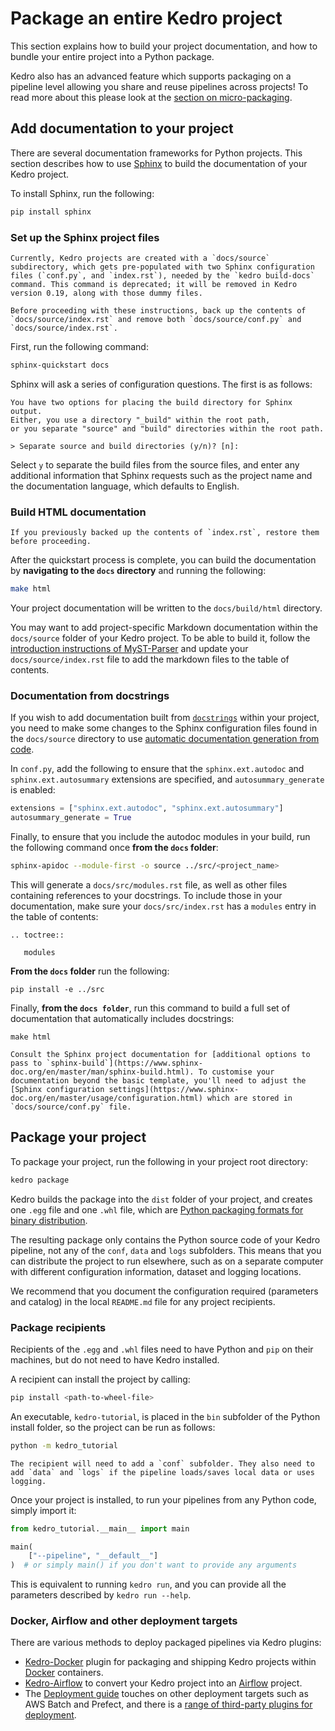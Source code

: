 # Package an entire Kedro project

This section explains how to build your project documentation, and how to bundle your entire project into a Python package.

Kedro also has an advanced feature which supports packaging on a pipeline level allowing you share and reuse pipelines across projects! To read more about this please look at the [section on micro-packaging](../nodes_and_pipelines/micro_packaging.md).

## Add documentation to your project

There are several documentation frameworks for Python projects. This section describes how to use [Sphinx](https://www.sphinx-doc.org) to build the documentation of your Kedro project.

To install Sphinx, run the following:

```bash
pip install sphinx
```

### Set up the Sphinx project files

```{warning}
Currently, Kedro projects are created with a `docs/source` subdirectory, which gets pre-populated with two Sphinx configuration files (`conf.py`, and `index.rst`), needed by the `kedro build-docs` command. This command is deprecated; it will be removed in Kedro version 0.19, along with those dummy files.

Before proceeding with these instructions, back up the contents of `docs/source/index.rst` and remove both `docs/source/conf.py` and `docs/source/index.rst`.
```

First, run the following command:

```bash
sphinx-quickstart docs
```

Sphinx will ask a series of configuration questions. The first is as follows:

```text
You have two options for placing the build directory for Sphinx output.
Either, you use a directory "_build" within the root path,
or you separate "source" and "build" directories within the root path.

> Separate source and build directories (y/n)? [n]:
```

Select `y` to separate the build files from the source files, and enter any additional information that Sphinx requests such as the project name and the documentation language, which defaults to English.

### Build HTML documentation

```{warning}
If you previously backed up the contents of `index.rst`, restore them before proceeding.
```

After the quickstart process is complete, you can build the documentation by **navigating to the `docs` directory** and running the following:

```bash
make html
```

Your project documentation will be written to the `docs/build/html` directory.

You may want to add project-specific Markdown documentation within the `docs/source` folder of your Kedro project. To be able to build it, follow the [introduction instructions of MyST-Parser](https://myst-parser.readthedocs.io/en/stable/intro.html) and update your `docs/source/index.rst` file to add the markdown files to the table of contents.

### Documentation from docstrings
If you wish to add documentation built from [`docstrings`](https://datacamp.com/community/tutorials/docstrings-python) within your project, you need to make some changes to the Sphinx configuration files found in the `docs/source` directory to use [automatic documentation generation from code](https://www.sphinx-doc.org/en/master/tutorial/automatic-doc-generation.html).

In `conf.py`, add the following to ensure that the `sphinx.ext.autodoc` and `sphinx.ext.autosummary` extensions are specified, and `autosummary_generate` is enabled:

```python
extensions = ["sphinx.ext.autodoc", "sphinx.ext.autosummary"]
autosummary_generate = True
```

Finally, to ensure that you include the autodoc modules in your build, run the following command once **from the `docs` folder**:

```bash
sphinx-apidoc --module-first -o source ../src/<project_name>

```

This will generate a `docs/src/modules.rst` file, as well as other files containing references to your docstrings. To include those in your documentation, make sure your `docs/src/index.rst` has a `modules` entry in the table of contents:

```text
.. toctree::

   modules
```

**From the `docs` folder** run the following:

```text
pip install -e ../src
```

Finally, **from the `docs folder`**, run this command to build a full set of documentation that automatically includes docstrings:

```text
make html
```

```{note}
Consult the Sphinx project documentation for [additional options to pass to `sphinx-build`](https://www.sphinx-doc.org/en/master/man/sphinx-build.html). To customise your documentation beyond the basic template, you'll need to adjust the [Sphinx configuration settings](https://www.sphinx-doc.org/en/master/usage/configuration.html) which are stored in `docs/source/conf.py` file.
```

## Package your project

To package your project, run the following in your project root directory:

```bash
kedro package
```

Kedro builds the package into the `dist` folder of your project, and creates one `.egg` file and one `.whl` file, which are [Python packaging formats for binary distribution](https://packaging.python.org/).

The resulting package only contains the Python source code of your Kedro pipeline, not any of the `conf`, `data` and `logs` subfolders. This means that you can distribute the project to run elsewhere, such as on a separate computer with different configuration information, dataset and logging locations.

We recommend that you document the configuration required (parameters and catalog) in the local `README.md` file for any project recipients.

### Package recipients

Recipients of the `.egg` and `.whl` files need to have Python and `pip` on their machines, but do not need to have Kedro installed.

A recipient can install the project by calling:

```bash
pip install <path-to-wheel-file>
```

An executable, `kedro-tutorial`, is placed in the `bin` subfolder of the Python install folder, so the project can be run as follows:

```bash
python -m kedro_tutorial
```

```{note}
The recipient will need to add a `conf` subfolder. They also need to add `data` and `logs` if the pipeline loads/saves local data or uses logging.
```

Once your project is installed, to run your pipelines from any Python code, simply import it:

```python
from kedro_tutorial.__main__ import main

main(
    ["--pipeline", "__default__"]
)  # or simply main() if you don't want to provide any arguments
```

This is equivalent to running `kedro run`, and you can provide all the parameters described by `kedro run --help`.

### Docker, Airflow and other deployment targets

There are various methods to deploy packaged pipelines via Kedro plugins:

* [Kedro-Docker](https://github.com/kedro-org/kedro-plugins/tree/main/kedro-docker) plugin for packaging and shipping Kedro projects within [Docker](https://www.docker.com/) containers.
* [Kedro-Airflow](https://github.com/kedro-org/kedro-plugins/tree/main/kedro-airflow) to convert your Kedro project into an [Airflow](https://airflow.apache.org/) project.
* The [Deployment guide](../deployment/deployment_guide) touches on other deployment targets such as AWS Batch and Prefect, and there is a [range of third-party plugins for deployment](extend_kedro/plugins.md#community-developed-plugins).
